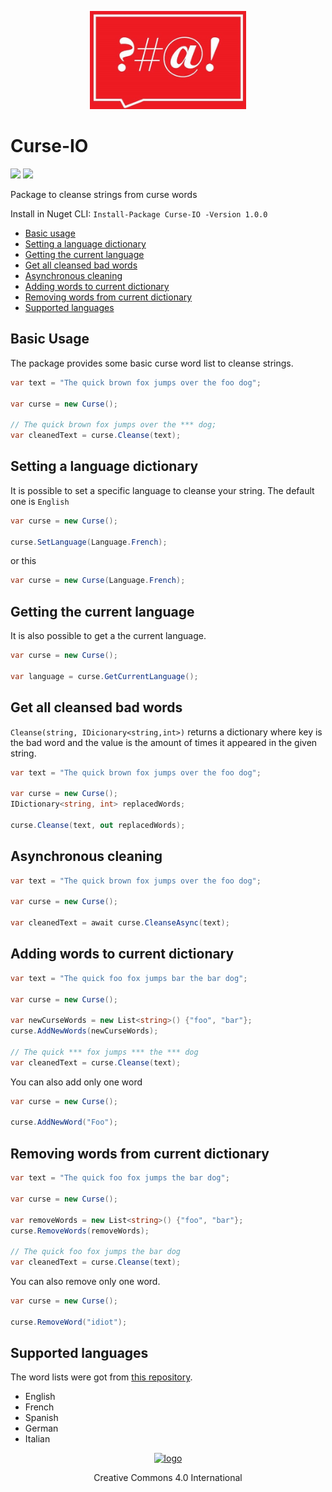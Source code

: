 <p align="center" >
    <a>
        <img alt="logo" src="Logo/logo.jpg" width="250">
    </a>
</p>

# Curse-IO

[![][build-img]][build]
[![][nuget-img]][nuget]

Package to cleanse strings from curse words

Install in Nuget CLI:
`Install-Package Curse-IO -Version 1.0.0`


[build]:     https://ci.appveyor.com/project/VitorCioletti/curse-io
[build-img]: https://ci.appveyor.com/api/projects/status/nv34gc8sm0ds2cxj?svg=true
[nuget]:     https://www.nuget.org/packages/FluentScheduler
[nuget-img]: https://badge.fury.io/nu/fluentscheduler.svg

[CurseWordRepository]: https://github.com/LDNOOBW/List-of-Dirty-Naughty-Obscene-and-Otherwise-Bad-Words

* [Basic usage](#basic-usage)
* [Setting a language dictionary](#setting-a-language-dictionary)
* [Getting the current language](#getting-the-current-language)
* [Get all cleansed bad words](#get-all-cleansed-bad-words)
* [Asynchronous cleaning](#asynchronous-cleaning)
* [Adding words to current dictionary](#adding-words-to-current-dictionary)
* [Removing words from current dictionary](#removing-words-to-current-dictionary)
* [Supported languages](#supported-languages)



## Basic Usage
The package provides some basic curse word list to cleanse strings.

```cs
var text = "The quick brown fox jumps over the foo dog";

var curse = new Curse();

// The quick brown fox jumps over the *** dog;
var cleanedText = curse.Cleanse(text);

```

## Setting a language dictionary

It is possible to set a specific language to cleanse your string. The default one is `English`
```cs
var curse = new Curse();

curse.SetLanguage(Language.French);

```

or this

```cs
var curse = new Curse(Language.French);
```

## Getting the current language

It is also possible to get a the current language.
```cs
var curse = new Curse();

var language = curse.GetCurrentLanguage();

```

## Get all cleansed bad words
`Cleanse(string, IDicionary<string,int>)` returns a dictionary where key is the bad word and the value is the amount of times it appeared in the given string.

```cs
var text = "The quick brown fox jumps over the foo dog";

var curse = new Curse();
IDictionary<string, int> replacedWords;

curse.Cleanse(text, out replacedWords);

```

## Asynchronous cleaning


```cs
var text = "The quick brown fox jumps over the foo dog";

var curse = new Curse();

var cleanedText = await curse.CleanseAsync(text);

```

## Adding words to current dictionary
```cs
var text = "The quick foo fox jumps bar the bar dog";

var curse = new Curse();

var newCurseWords = new List<string>() {"foo", "bar"};
curse.AddNewWords(newCurseWords);

// The quick *** fox jumps *** the *** dog
var cleanedText = curse.Cleanse(text);

```

You can also add only one word
```cs
var curse = new Curse();

curse.AddNewWord("Foo");
```

## Removing words from current dictionary
```cs
var text = "The quick foo fox jumps the bar dog";

var curse = new Curse();

var removeWords = new List<string>() {"foo", "bar"};
curse.RemoveWords(removeWords);

// The quick foo fox jumps the bar dog
var cleanedText = curse.Cleanse(text);

```

You can also remove only one word.
```cs
var curse = new Curse();

curse.RemoveWord("idiot");
```

## Supported languages

The word lists were got from [this repository][CurseWordRepository].

- English
- French
- Spanish
- German
- Italian


<p align="center">
    <a href="http://creativecommons.org/licenses/by/4.0/">
        <img alt="logo" src="http://i.creativecommons.org/l/by/4.0/80x15.png">
    </a>
</p>
<p align="center">Creative Commons 4.0 International</p>
